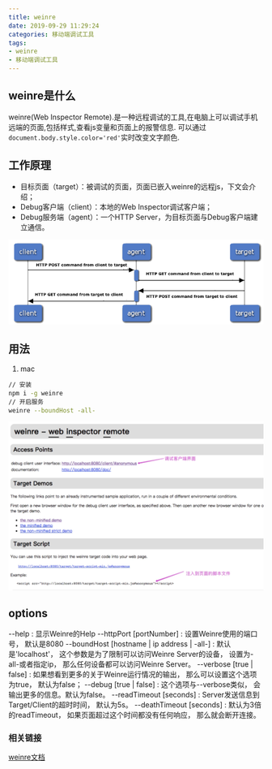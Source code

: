 ```yaml
---
title: weinre
date: 2019-09-29 11:29:24
categories: 移动端调试工具
tags:
- weinre
- 移动端调试工具
---
```

## weinre是什么
weinre(Web Inspector Remote).是一种远程调试的工具,在电脑上可以调试手机远端的页面,包括样式,查看js变量和页面上的报警信息.
可以通过`document.body.style.color='red'`实时改变文字颜色.

## 工作原理
- 目标页面（target）：被调试的页面，页面已嵌入weinre的远程js，下文会介绍；
- Debug客户端（client）：本地的Web Inspector调试客户端；
- Debug服务端（agent）：一个HTTP Server，为目标页面与Debug客户端建立通信。

![1.png](./weinre/1.png)
<!-- more -->
## 用法
1. mac

```bash
// 安装
npm i -g weinre
// 开启服务
weinre --boundHost -all-
```
![1.png](./weinre/2.jpg)

## options
--help : 显示Weinre的Help
--httpPort   [portNumber] : 设置Weinre使用的端口号， 默认是8080
--boundHost  [hostname | ip address | -all-] : 默认是'localhost'， 这个参数是为了限制可以访问Weinre Server的设备， 设置为-all-或者指定ip， 那么任何设备都可以访问Weinre Server。
--verbose   [true | false] : 如果想看到更多的关于Weinre运行情况的输出， 那么可以设置这个选项为true， 默认为false；
--debug   [true | false] : 这个选项与--verbose类似， 会输出更多的信息。默认为false。
--readTimeout   [seconds] : Server发送信息到Target/Client的超时时间， 默认为5s。
--deathTimeout   [seconds] : 默认为3倍的readTimeout， 如果页面超过这个时间都没有任何响应， 那么就会断开连接。

### 相关链接
[weinre文档](https://github.com/nupthale/weinre)